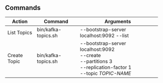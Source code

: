 ## Commands

| Action                | Command                | Arguments                                 |
| ----------------------| -----------------------|-------------------------------------------|
| List Topics           | bin/kafka-topics.sh    | --bootstrap-server localhost:9092 --list  |
| Create Topic          | bin/kafka-topics.sh    | --bootstrap-server localhost:9092 <br>--create <br>--partitions 3<br> --replication-factor 1<br>--topic *TOPIC-NAME* |
